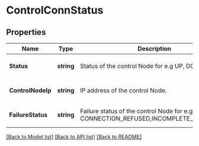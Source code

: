 # ControlConnStatus

## Properties
Name | Type | Description | Notes
------------ | ------------- | ------------- | -------------
**Status** | **string** | Status of the control Node for e.g  UP, DOWN. | [optional] [default to null]
**ControlNodeIp** | **string** | IP address of the control Node. | [optional] [default to null]
**FailureStatus** | **string** | Failure status of the control Node for e.g CONNECTION_REFUSED,INCOMPLETE_HOST_CERT. | [optional] [default to null]

[[Back to Model list]](../README.md#documentation-for-models) [[Back to API list]](../README.md#documentation-for-api-endpoints) [[Back to README]](../README.md)

